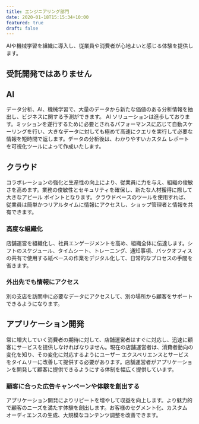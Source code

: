 ```yaml
---
title: エンジニアリング部門
date: 2020-01-18T15:15:34+10:00
featured: true
draft: false
---
```


AIや機械学習を組織に導入し、従業員や消費者が心地よいと感じる体験を提供します。

## 受託開発ではありません

##  AI
データ分析、AI、機械学習で、大量のデータから新たな価値のある分析情報を抽出し、ビジネスに関する予測ができます。 AI ソリューションは進歩しております。ミッションを遂行するために必要とされるパフォーマンスに応じて自動スケーリングを行い、大きなデータに対しても極めて高速にクエリを実行して必要な情報を短時間で返します。データの分析後は、わかりやすいカスタム レポートを可視化ツールによって作成いたします。


## クラウド
コラボレーションの強化と生産性の向上により、従業員に力を与え、組織の俊敏さを高めます。業務の俊敏性とセキュリティを確保し、新たな人材獲得に際して大きなアピール ポイントとなります。クラウドベースのツールを使用すれば、従業員は簡単かつリアルタイムに情報にアクセスし、ショップ管理者と情報を共有できます。

### 高度な組織化
店舗運営を組織化し、社員エンゲージメントを高め、組織全体に伝達します。シフトのスケジュール、タイムシート、トレーニング、通知事項、バックオフィスの共有で使用する紙ベースの作業をデジタル化して、日常的なプロセスの手間を省きます。

### 外出先でも情報にアクセス
別の支店を訪問中に必要なデータにアクセスして、別の場所から顧客をサポートできるようになります。

## アプリケーション開発
常に増大していく消費者の期待に対して、店舗運営者はすぐに対応し、迅速に顧客にサービスを提供しなければなりません。現在の店舗運営者は、消費者動向の変化を知り、その変化に対応するようにユーザー エクスペリエンスとサービスをタイムリーに改善して提供する必要があります。店舗運営者がアプリケーションを開発して顧客に提供できるようにする体制を幅広く提供しています。

### 顧客に合った広告キャンペーンや体験を創出する
アプリケーション開発によりリピートを増やして収益を向上します。より魅力的で顧客のニーズを満たす体験を創出します。お客様のセグメント化、カスタム オーディエンスの生成、大規模なコンテンツ調整を改善できます。
